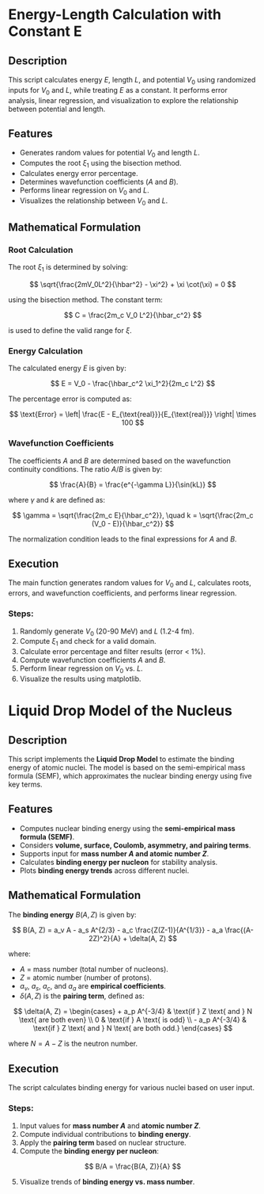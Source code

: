 
# Energy-Length Calculation with Constant E

## Description

This script calculates energy $E$, length $L$, and potential $V_0$ using randomized inputs for $V_0$ and $L$, while treating $E$ as a constant. It performs error analysis, linear regression, and visualization to explore the relationship between potential and length.

## Features

- Generates random values for potential $V_0$ and length $L$.
- Computes the root $\xi_1$ using the bisection method.
- Calculates energy error percentage.
- Determines wavefunction coefficients ($A$ and $B$).
- Performs linear regression on $V_0$ and $L$.
- Visualizes the relationship between $V_0$ and $L$.

## Mathematical Formulation

### Root Calculation

The root $\xi_1$ is determined by solving:

$$
\sqrt{\frac{2mV_0L^2}{\hbar^2} - \xi^2} + \xi \cot(\xi) = 0
$$

using the bisection method. The constant term:

$$
C = \frac{2m_c V_0 L^2}{\hbar_c^2}
$$

is used to define the valid range for $\xi$.

### Energy Calculation

The calculated energy $E$ is given by:

$$
E = V_0 - \frac{\hbar_c^2 \xi_1^2}{2m_c L^2}
$$

The percentage error is computed as:

$$
\text{Error} = \left| \frac{E - E_{\text{real}}}{E_{\text{real}}} \right| \times 100
$$

### Wavefunction Coefficients

The coefficients $A$ and $B$ are determined based on the wavefunction continuity conditions. The ratio $A/B$ is given by:

$$
\frac{A}{B} = \frac{e^{-\gamma L}}{\sin(kL)}
$$

where $\gamma$ and $k$ are defined as:

$$
\gamma = \sqrt{\frac{2m_c E}{\hbar_c^2}}, \quad k = \sqrt{\frac{2m_c (V_0 - E)}{\hbar_c^2}}
$$

The normalization condition leads to the final expressions for $A$ and $B$.

## Execution

The main function generates random values for $V_0$ and $L$, calculates roots, errors, and wavefunction coefficients, and performs linear regression.

### Steps:

1. Randomly generate $V_0$ (20-90 MeV) and $L$ (1.2-4 fm).
2. Compute $\xi_1$ and check for a valid domain.
3. Calculate error percentage and filter results (error < 1%).
4. Compute wavefunction coefficients $A$ and $B$.
5. Perform linear regression on $V_0$ vs. $L$.
6. Visualize the results using matplotlib.


# Liquid Drop Model of the Nucleus

## Description

This script implements the **Liquid Drop Model** to estimate the binding energy of atomic nuclei. The model is based on the semi-empirical mass formula (SEMF), which approximates the nuclear binding energy using five key terms.

## Features

- Computes nuclear binding energy using the **semi-empirical mass formula (SEMF)**.
- Considers **volume, surface, Coulomb, asymmetry, and pairing terms**.
- Supports input for **mass number $A$ and atomic number $Z$**.
- Calculates **binding energy per nucleon** for stability analysis.
- Plots **binding energy trends** across different nuclei.

## Mathematical Formulation

The **binding energy** $B(A, Z)$ is given by:

$$
B(A, Z) = a_v A - a_s A^{2/3} - a_c \frac{Z(Z-1)}{A^{1/3}} - a_a \frac{(A-2Z)^2}{A} + \delta(A, Z)
$$

where:

- $A$ = mass number (total number of nucleons).
- $Z$ = atomic number (number of protons).
- $a_v$, $a_s$, $a_c$, and $a_a$ are **empirical coefficients**.
- $\delta(A, Z)$ is the **pairing term**, defined as:

$$
\delta(A, Z) = \begin{cases}
    + a_p A^{-3/4} & \text{if } Z \text{ and } N \text{ are both even} \\  
    0 & \text{if } A \text{ is odd} \\  
    - a_p A^{-3/4} & \text{if } Z \text{ and } N \text{ are both odd.}
\end{cases}
$$




where $N = A - Z$ is the neutron number.

## Execution

The script calculates binding energy for various nuclei based on user input.

### Steps:

1. Input values for **mass number $A$** and **atomic number $Z$**.
2. Compute individual contributions to **binding energy**.
3. Apply the **pairing term** based on nuclear structure.
4. Compute the **binding energy per nucleon**:

$$
B/A = \frac{B(A, Z)}{A}
$$

5. Visualize trends of **binding energy vs. mass number**.

